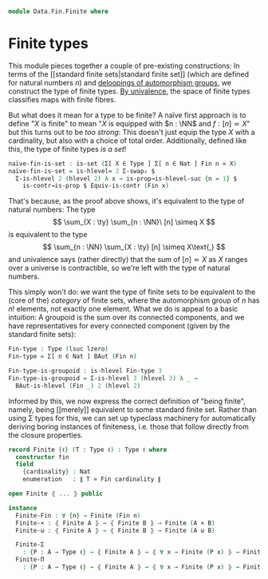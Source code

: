 <!--
```agda
open import 1Lab.Prelude

open import Algebra.Group.Homotopy.BAut

open import Data.Fin.Properties
open import Data.Fin.Closure
open import Data.Fin.Base
open import Data.Nat
open import Data.Sum

open import Meta.Bind
```
-->

```agda
module Data.Fin.Finite where
```

# Finite types

This module pieces together a couple of pre-existing constructions: In
terms of the [[standard finite sets|standard finite set]] (which are
defined for natural numbers $n$) and [deloopings of automorphism
groups], we construct the type of finite types. [By univalence], the
space of finite types classifies maps with finite fibres.

[deloopings of automorphism groups]: Algebra.Group.Homotopy.BAut.html
[By univalence]: 1Lab.Univalence.html#object-classifiers

But what does it mean for a type to be finite? A naïve first approach is
to define "$X$ is finite" to mean "$X$ is equipped with $n : \NN$ and $f
: [n] \simeq X$" but this turns out to be _too strong_: This doesn't
just equip the type $X$ with a cardinality, but also with a choice of
total order. Additionally, defined like this, the type of finite types
_is a set_!

```agda
naïve-fin-is-set : is-set (Σ[ X ∈ Type ] Σ[ n ∈ Nat ] Fin n ≃ X)
naïve-fin-is-set = is-hlevel≃ 2 Σ-swap₂ $
  Σ-is-hlevel 2 (hlevel 2) λ x → is-prop→is-hlevel-suc {n = 1} $
    is-contr→is-prop $ Equiv-is-contr (Fin x)
```

That's because, as the proof above shows, it's equivalent to the type of
natural numbers: The type
$$
\sum_{X : \ty} \sum_{n : \NN}\ [n] \simeq X
$$
is equivalent to the type
$$
\sum_{n : \NN} \sum_{X : \ty} [n] \simeq X\text{,}
$$
and univalence says (rather directly) that the sum of $[n] \simeq X$ as
$X$ ranges over a universe is contractible, so we're left with the type
of natural numbers.

This simply won't do: we want the type of finite sets to be equivalent
to the (core of the) _category_ of finite sets, where the automorphism
group of $n$ has $n!$ elements, not exactly one element. What we do is
appeal to a basic intuition: A groupoid is the sum over its connected
components, and we have representatives for every connected component
(given by the standard finite sets):

```agda
Fin-type : Type (lsuc lzero)
Fin-type = Σ[ n ∈ Nat ] BAut (Fin n)

Fin-type-is-groupoid : is-hlevel Fin-type 3
Fin-type-is-groupoid = Σ-is-hlevel 3 (hlevel 3) λ _ →
  BAut-is-hlevel (Fin _) 2 (hlevel 2)
```

Informed by this, we now express the correct definition of "being
finite", namely, being [[merely]] equivalent to some standard finite
set.  Rather than using Σ types for this, we can set up typeclass
machinery for automatically deriving boring instances of finiteness,
i.e. those that follow directly from the closure properties.

```agda
record Finite {ℓ} (T : Type ℓ) : Type ℓ where
  constructor fin
  field
    {cardinality} : Nat
    enumeration   : ∥ T ≃ Fin cardinality ∥

open Finite ⦃ ... ⦄ public
```

<!--
```agda
instance
  H-Level-Finite : ∀ {ℓ} {A : Type ℓ} {n : Nat} → H-Level (Finite A) (suc n)
  H-Level-Finite = prop-instance {T = Finite _} λ where
    x y i .Finite.cardinality → ∥-∥-proj
      ⦇ Fin-injective (⦇ ⦇ x .enumeration e⁻¹ ⦈ ∙e y .enumeration ⦈) ⦈
      i
    x y i .Finite.enumeration → is-prop→pathp
      {B = λ i → ∥ _ ≃ Fin (∥-∥-proj ⦇ Fin-injective (⦇ ⦇ x .enumeration e⁻¹ ⦈ ∙e y .enumeration ⦈) ⦈ i) ∥}
      (λ _ → squash)
      (x .enumeration) (y .enumeration) i

Finite→is-set : ∀ {ℓ} {A : Type ℓ} → Finite A → is-set A
Finite→is-set (fin e) =
  ∥-∥-rec (is-hlevel-is-prop 2) (λ e → is-hlevel≃ 2 e (hlevel 2)) e

Finite-choice
  : ∀ {ℓ ℓ′} {A : Type ℓ} {B : A → Type ℓ′}
  → ⦃ Finite A ⦄
  → (∀ x → ∥ B x ∥) → ∥ (∀ x → B x) ∥
Finite-choice {B = B} ⦃ fin {sz} e ⦄ k = do
  e ← e
  choose ← finite-choice sz λ x → k (equiv→inverse (e .snd) x)
  pure $ λ x → subst B (equiv→unit (e .snd) x) (choose (e .fst x))

private variable
  ℓ : Level
  A B : Type ℓ
  P Q : A → Type ℓ
```
-->

```agda
instance
  Finite-Fin : ∀ {n} → Finite (Fin n)
  Finite-× : ⦃ Finite A ⦄ → ⦃ Finite B ⦄ → Finite (A × B)
  Finite-⊎ : ⦃ Finite A ⦄ → ⦃ Finite B ⦄ → Finite (A ⊎ B)

  Finite-Σ
    : {P : A → Type ℓ} → ⦃ Finite A ⦄ → ⦃ ∀ x → Finite (P x) ⦄ → Finite (Σ A P)
  Finite-Π
    : {P : A → Type ℓ} → ⦃ Finite A ⦄ → ⦃ ∀ x → Finite (P x) ⦄ → Finite (∀ x → P x)
```

<!--
```agda
private
  finite-pi-fin
    : ∀ {ℓ′} n {B : Fin n → Type ℓ′}
    → (∀ x → Finite (B x))
    → Finite ((x : Fin n) → B x)
  finite-pi-fin zero fam = fin {cardinality = 1} $ pure $ Iso→Equiv λ where
    .fst x → fzero
    .snd .is-iso.inv x ()
    .snd .is-iso.rinv fzero → refl
    .snd .is-iso.linv x → funext λ { () }

  finite-pi-fin (suc sz) {B} fam = ∥-∥-proj $ do
    e ← finite-choice (suc sz) λ x → fam x .enumeration
    let rest = finite-pi-fin sz (λ x → fam (fsuc x))
    cont ← rest .Finite.enumeration
    let
      work = Fin-suc-universal {n = sz} {A = B}
        ∙e Σ-ap (e fzero) (λ x → cont)
        ∙e Finite-sum λ _ → rest .Finite.cardinality
    pure $ fin $ pure work

Finite-Fin = fin (inc (_ , id-equiv))
Finite-× {A = A} {B = B} = fin $ do
  aeq ← enumeration {T = A}
  beq ← enumeration {T = B}
  pure ((Σ-ap aeq λ _ → beq) ∙e Finite-product)

Finite-⊎ {A = A} {B = B} = fin $ do
  aeq ← enumeration {T = A}
  beq ← enumeration {T = B}
  pure (⊎-ap aeq beq ∙e Finite-coproduct)

Finite-Π {A = A} {P = P} ⦃ fin {sz} en ⦄ ⦃ fam ⦄ = ∥-∥-proj $ do
  eqv ← en
  let count = finite-pi-fin sz λ x → fam $ equiv→inverse (eqv .snd) x
  eqv′ ← count .Finite.enumeration
  pure $ fin $ pure $ Π-dom≃ (eqv e⁻¹) ∙e eqv′

Finite-Σ {A = A} {P = P} ⦃ afin ⦄ ⦃ fam ⦄ = ∥-∥-proj $ do
  aeq ← afin .Finite.enumeration
  let
    module aeq = Equiv aeq
    bc : (x : Fin (afin .Finite.cardinality)) → Nat
    bc x = fam (aeq.from x) .Finite.cardinality

    fs : (Σ _ λ x → Fin (bc x)) ≃ Fin (sum (afin .Finite.cardinality) bc)
    fs = Finite-sum bc
    work = do
      t ← Finite-choice λ x → fam x .Finite.enumeration
      pure $ Σ-ap aeq λ x → t x
          ∙e (_ , cast-is-equiv (ap (λ e → fam e .cardinality)
                    (sym (aeq.η x))))
  pure $ fin ⦇ work ∙e pure fs ⦈
```
-->
